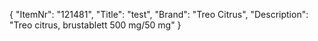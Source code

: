 {
  "ItemNr": "121481",
  "Title": "test",
  "Brand": "Treo Citrus",
  "Description": "Treo citrus, brustablett 500 mg/50 mg"
}